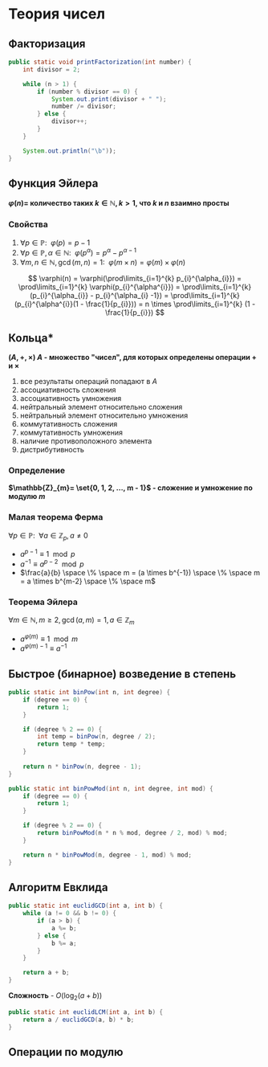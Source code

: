 # Теория чисел

## Факторизация

```java
public static void printFactorization(int number) {
    int divisor = 2;

    while (n > 1) {
        if (number % divisor == 0) {
            System.out.print(divisor + " ");
            number /= divisor;
        } else {
            divisor++;
        }
    }

    System.out.println("\b"));
}
```

## Функция Эйлера

**$\varphi(n) =$ количество таких $k \in \mathbb{N}, k > 1$, что $k$ и $n$ взаимно просты**

### Свойства

1. $\forall p \in \mathbb{P}: \enspace \varphi(p) = p - 1$
2. $\forall p \in \mathbb{P}, \alpha \in \mathbb{N}: \enspace \varphi(p^{\alpha}) = p^{\alpha} - p^{\alpha - 1}$
3. $\forall m, n \in \mathbb{N}, \gcd(m, n) = 1: \enspace \varphi(m \times n) = \varphi(m) \times \varphi(n)$

$$
\varphi(n) = \varphi(\prod\limits_{i=1}^{k} p_{i}^{\alpha_{i}}) = \prod\limits_{i=1}^{k} \varphi(p_{i}^{\alpha^{i}}) = \prod\limits_{i=1}^{k} (p_{i}^{\alpha_{i}} - p_{i}^{\alpha_{i} -1}) = \prod\limits_{i=1}^{k} (p_{i}^{\alpha^{i}}(1 - \frac{1}{p_{i}})) = n \times \prod\limits_{i=1}^{k} (1 - \frac{1}{p_{i}})
$$
## Кольца*

**$(A, +, \times)$ $A$ - множество "чисел", для которых определены операции $+$ и $\times$**

1. все результаты операций попадают в $A$
2. ассоциативность сложения
3. ассоциативность умножения
4. нейтральный элемент относительно сложения
5. нейтральный элемент относительно умножения
6. коммутативность сложения
7. коммутативность умножения
8. наличие противоположного элемента
9. дистрибутивность

### Определение
**$\mathbb{Z}_{m}= \set{0, 1, 2, ..., m - 1}$ - сложение и умножение по модулю $m$**

### Малая теорема Ферма
$\forall p \in \mathbb{P}: \enspace \forall a \in \mathbb{Z}_{p}, a \ne 0 \enspace$
- $a^{p - 1} \equiv 1 \mod{p}$
- $a^{-1} \equiv a^{p-2} \mod{p}$
- $\frac{a}{b} \space \% \space m = (a \times b^{-1}) \space \% \space m = a \times b^{m-2} \space \% \space m$ 

### Теорема Эйлера
$\forall m \in \mathbb{N}, m \ge 2, \gcd(a, m) = 1, a \in \mathbb{Z}_m$
- $a^{\varphi(m)} \equiv 1 \mod{m}$
- $a^{\varphi(m) - 1} \equiv a^{-1}$

## Быстрое (бинарное) возведение в степень
```java
public static int binPow(int n, int degree) {
    if (degree == 0) {
        return 1;
    }

    if (degree % 2 == 0) {
        int temp = binPow(n, degree / 2);
        return temp * temp;
    }
    
    return n * binPow(n, degree - 1);
}

public static int binPowMod(int n, int degree, int mod) {
    if (degree == 0) {
        return 1;
    }

    if (degree % 2 == 0) {
        return binPowMod(n * n % mod, degree / 2, mod) % mod;
    }

    return n * binPowMod(n, degree - 1, mod) % mod;
}
```

## Алгоритм Евклида
```java
public static int euclidGCD(int a, int b) {
    while (a != 0 && b != 0) {
        if (a > b) {
            a %= b;
        } else {
            b %= a;
        }
    }

    return a + b;
}
```

**Сложность** - $O(\log_{2}(a + b))$

```java
public static int euclidLCM(int a, int b) {
    return a / euclidGCD(a, b) * b;
}
```

## Операции по модулю
